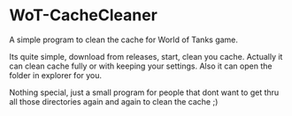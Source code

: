 # WoT-CacheCleaner
A simple program to clean the cache for World of Tanks game. 

Its quite simple, download from releases, start, clean you cache.
Actually it can clean cache fully or with keeping your settings. 
Also it can open the folder in explorer for you. 

Nothing special, just a small program for people that dont want to get thru all those directories again and again to clean the cache ;)
